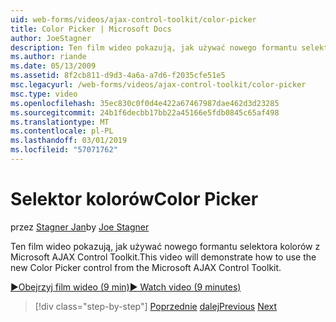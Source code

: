 ```yaml
---
uid: web-forms/videos/ajax-control-toolkit/color-picker
title: Color Picker | Microsoft Docs
author: JoeStagner
description: Ten film wideo pokazują, jak używać nowego formantu selektora kolorów z Microsoft AJAX Control Toolkit.
ms.author: riande
ms.date: 05/13/2009
ms.assetid: 8f2cb811-d9d3-4a6a-a7d6-f2035cfe51e5
msc.legacyurl: /web-forms/videos/ajax-control-toolkit/color-picker
msc.type: video
ms.openlocfilehash: 35ec830c0f0d4e422a67467987dae462d3d23285
ms.sourcegitcommit: 24b1f6decbb17bb22a45166e5fdb0845c65af498
ms.translationtype: MT
ms.contentlocale: pl-PL
ms.lasthandoff: 03/01/2019
ms.locfileid: "57071762"
---
```

<a name="color-picker"></a><span data-ttu-id="9837c-103">Selektor kolorów</span><span class="sxs-lookup"><span data-stu-id="9837c-103">Color Picker</span></span>
====================
<span data-ttu-id="9837c-104">przez [Stagner Jan](https://github.com/JoeStagner)</span><span class="sxs-lookup"><span data-stu-id="9837c-104">by [Joe Stagner](https://github.com/JoeStagner)</span></span>

<span data-ttu-id="9837c-105">Ten film wideo pokazują, jak używać nowego formantu selektora kolorów z Microsoft AJAX Control Toolkit.</span><span class="sxs-lookup"><span data-stu-id="9837c-105">This video will demonstrate how to use the new Color Picker control from the Microsoft AJAX Control Toolkit.</span></span>

[<span data-ttu-id="9837c-106">&#9654;Obejrzyj film wideo (9 min)</span><span class="sxs-lookup"><span data-stu-id="9837c-106">&#9654; Watch video (9 minutes)</span></span>](https://channel9.msdn.com/Blogs/ASP-NET-Site-Videos/color-picker)

> [!div class="step-by-step"]
> <span data-ttu-id="9837c-107">[Poprzednie](control-extenders.md)
> [dalej](combo-box.md)</span><span class="sxs-lookup"><span data-stu-id="9837c-107">[Previous](control-extenders.md)
[Next](combo-box.md)</span></span>

